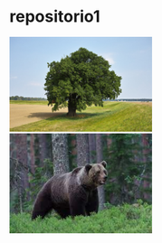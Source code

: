 # repositorio1
<img src="imagenes/arbol.jpg" width="50%">


<img src="imagenes/tarea1.jpg" width="50%">



